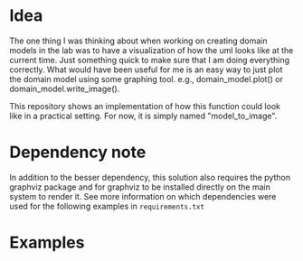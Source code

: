 # Idea
The one thing I was thinking about when working on creating domain models in the lab was to have a visualization of how the uml looks like at the current time. Just something quick to make sure that I am doing everything correctly. What would have been useful for me is an easy way to just plot the domain model using some graphing tool. e.g., domain_model.plot() or domain_model.write_image(<path>).

This repository shows an implementation of how this function could look like in a practical setting. For now, it is simply named "model_to_image".

# Dependency note
In addition to the besser dependency, this solution also requires the python graphviz package and for graphviz to be installed directly on the main system to render it. See more information on which dependencies were used for the following examples in `requirements.txt`

# Examples

